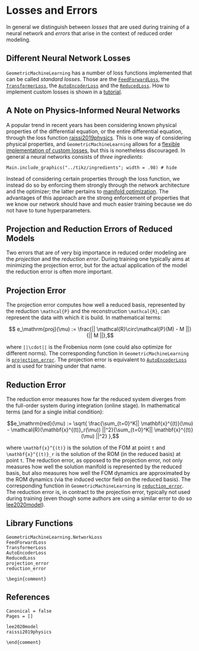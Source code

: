 # Losses and Errors

In general we distinguish between *losses* that are used during training of a neural network and *errors* that arise in the context of reduced order modeling. 

## Different Neural Network Losses

`GeometricMachineLearning` has a number of loss functions implemented that can be called *standard losses*. Those are the [`FeedForwardLoss`](@ref), the [`TransformerLoss`](@ref), the [`AutoEncoderLoss`](@ref) and the [`ReducedLoss`](@ref). How to implement custom losses is shown in a [tutorial](@ref "Adjusting the Loss Function").

## A Note on Physics-Informed Neural Networks

A popular trend in recent years has been considering known physical properties of the differential equation, or the entire differential equation, through the loss function [raissi2019physics](@cite). This is one way of considering physical properties, and `GeometricMachineLearning` allows for a [flexible implementation of custom losses](@ref "Adjusting the Loss Function"), but this is nonetheless discouraged. In general a neural networks consists of *three ingredients*:

```@example
Main.include_graphics("../tikz/ingredients"; width = .98) # hide
```

Instead of considering certain properties through the loss function, we instead do so by enforcing them strongly through the network architecture and the optimizer; the latter pertains to [manifold optimization](@ref "Generalization to Homogeneous Spaces"). The advantages of this approach are the strong enforcement of properties that we know our network should have and much easier training because we do not have to tune hyperparameters. 


## Projection and Reduction Errors of Reduced Models

Two errors that are of very big importance in reduced order modeling are the *projection* and the *reduction error*. During training one typically aims at minimizing the projection error, but for the actual application of the model the reduction error is often more important.

## Projection Error 

The projection error computes how well a reduced basis, represented by the reduction ``\mathcal{P}`` and the reconstruction ``\mathcal{R}``, can represent the data with which it is build. In mathematical terms: 

```math
    e_\mathrm{proj}(\mu) := \frac{|| \mathcal{R}\circ\mathcal{P}(M) - M ||}{|| M ||},
```
where ``||\cdot||`` is the Frobenius norm (one could also optimize for different norms). The corresponding function in `GeometricMachineLearning` is [`projection_error`](@ref). The projection error is equivalent to [`AutoEncoderLoss`](@ref) and is used for training under that name.

## Reduction Error

The reduction error measures how far the reduced system diverges from the full-order system during integration (online stage). In mathematical terms (and for a single initial condition): 

```math
e_\mathrm{red}(\mu) := \sqrt{
    \frac{\sum_{t=0}^K|| \mathbf{x}^{(t)}(\mu) - \mathcal{R}(\mathbf{x}^{(t)}_r(\mu)) ||^2}{\sum_{t=0}^K|| \mathbf{x}^{(t)}(\mu) ||^2}
},
```
where ``\mathbf{x}^{(t)}`` is the solution of the FOM at point ``t`` and ``\mathbf{x}^{(t)}_r`` is the solution of the ROM (in the reduced basis) at point ``t``. The reduction error, as opposed to the projection error, not only measures how well the solution manifold is represented by the reduced basis, but also measures how well the FOM dynamics are approximated by the ROM dynamics (via the induced vector field on the reduced basis). The corresponding function in `GeometricMachineLearning` is [`reduction_error`](@ref). The reduction error is, in contract to the projection error, typically not used during training (even though some authors are using a similar error to do so [lee2020model](@cite)).

## Library Functions

```@docs
GeometricMachineLearning.NetworkLoss
FeedForwardLoss
TransformerLoss
AutoEncoderLoss
ReducedLoss
projection_error
reduction_error
```

```@raw latex
\begin{comment}
```

## References

```@bibliography
Canonical = false
Pages = []

lee2020model
raissi2019physics
```

```@raw latex
\end{comment}
```
